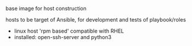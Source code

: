 base image for host construction

hosts to be target of Ansible, for development and tests of playbook/roles

- linux host 'rpm based' compatible with RHEL
- installed: open-ssh-server and python3
